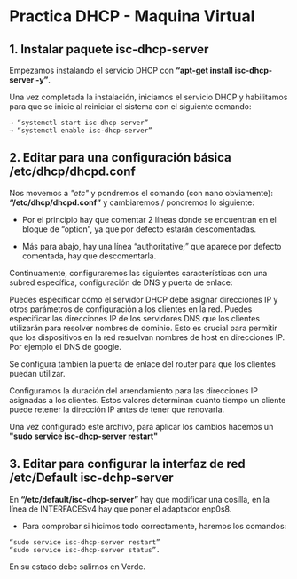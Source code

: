 # Practica DHCP - Maquina Virtual

## 1. Instalar paquete isc-dhcp-server

Empezamos instalando el servicio DHCP con **“apt-get install isc-dhcp-server -y”**.

Una vez completada la instalación, iniciamos el servicio DHCP y habilitamos para que se inicie al reiniciar el sistema con el siguiente comando: 
```
→ “systemctl start isc-dhcp-server” 
→ “systemctl enable isc-dhcp-server”
```

## 2. Editar para una configuración básica /etc/dhcp/dhcpd.conf

Nos movemos a *"etc"* y pondremos el comando (con nano obviamente): **“/etc/dhcp/dhcpd.conf”** y cambiaremos / pondremos lo siguiente:

- Por el principio hay que comentar 2 líneas donde se encuentran en el bloque de “option”, ya que por defecto estarán descomentadas.

- Más para abajo, hay una línea “authoritative;” que aparece por defecto comentada, hay que descomentarla.


Continuamente, configuraremos las siguientes características con una subred específica, configuración de DNS y puerta de enlace:

Puedes especificar cómo el servidor DHCP debe asignar direcciones IP y otros parámetros de configuración a los clientes en la red. Puedes especificar las direcciones IP de los servidores DNS que los clientes utilizarán para resolver nombres de dominio. Esto es crucial para permitir que los dispositivos en la red resuelvan nombres de host en direcciones IP. Por ejemplo el DNS de google.

Se configura tambien la puerta de enlace del router para que los clientes puedan utilizar.

Configuramos la duración del arrendamiento para las direcciones IP asignadas a los clientes. Estos valores determinan cuánto tiempo un cliente puede retener la dirección IP antes de tener que renovarla.

Una vez configurado este archivo, para aplicar los cambios hacemos un **"sudo service isc-dhcp-server restart"**

## 3. Editar para configurar la interfaz de red /etc/Default isc-dchp-server

En **“/etc/default/isc-dhcp-server”** hay que modificar una cosilla, en la línea de INTERFACESv4 hay que poner el adaptador enp0s8.

- Para comprobar si hicimos todo correctamente, haremos los comandos:
```
“sudo service isc-dhcp-server restart” 
“sudo service isc-dhcp-server status”. 
```
En su estado debe salirnos en Verde.
